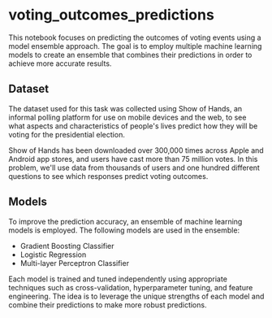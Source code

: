 # voting_outcomes_predictions
This notebook focuses on predicting the outcomes of voting events using a model ensemble approach. 
The goal is to employ multiple machine learning models to create an ensemble that combines their predictions in order to achieve more accurate results.

## Dataset

The dataset used for this task was collected using Show of Hands, an informal polling platform for use on mobile devices and the web, to see what aspects and characteristics of people's lives predict how they will be voting for the presidential election.

Show of Hands has been downloaded over 300,000 times across Apple and Android app stores, and users have cast more than 75 million votes. In this problem, we'll use data from thousands of users and one hundred different questions to see which responses predict voting outcomes.
## Models

To improve the prediction accuracy, an ensemble of machine learning models is employed. The following models are used in the ensemble:

- Gradient Boosting Classifier
- Logistic Regression
- Multi-layer Perceptron Classifier

Each model is trained and tuned independently using appropriate techniques such as cross-validation, hyperparameter tuning, and feature engineering. The idea is to leverage the unique strengths of each model and combine their predictions to make more robust predictions.

